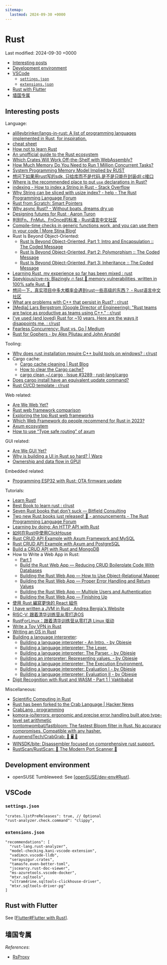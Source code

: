 ```yaml
---
sitemap:
  lastmod: 2024-09-30 +0000
---
```


# Rust

Last modified: 2024-09-30 +0000

- [Interesting posts](#interesting-posts)
- [Development environment](#development-environment)
- [VSCode](#vscode)
  - [`settings.json`](#settingsjson)
  - [`extensions.json`](#extensionsjson)
- [Rust with Flutter](#rust-with-flutter)
- [墙国专属](#墙国专属)

## Interesting posts

Language:

- [alilleybrinker/langs-in-rust: A list of programming languages implemented in Rust, for inspiration.](https://github.com/alilleybrinker/langs-in-rust)
- [cheat sheet](https://cheats.rs/)
- [How not to learn Rust](https://dystroy.org/blog/how-not-to-learn-rust/)
- [An unofficial guide to the Rust ecosystem](https://blessed.rs/crates)
- [Which Crates Will Work Off-the-Shelf with WebAssembly?](https://rustwasm.github.io/docs/book/reference/which-crates-work-with-wasm.html)
- [How Much Memory Do You Need to Run 1 Million Concurrent Tasks?](https://pkolaczk.github.io/memory-consumption-of-async/)
- [System Programming Memory Model Implied by RUST](https://t4wydfkrrq.feishu.cn/docx/doxcnM3juNBUJfxGcIWOfJRLk5g)
- [想问下如果用rust写的sdk, 只给库而不是代码.是不是只能在封装dll c接口](https://rustcc.cn/article?id=62bbfc2f-230d-4abc-ad94-8390a8487520)
- [Where is the recommended place to put `use` declarations in Rust?](https://stackoverflow.com/questions/45618552/where-is-the-recommended-place-to-put-use-declarations-in-rust)
- [indexing - How to index a String in Rust - Stack Overflow](https://stackoverflow.com/questions/24542115/how-to-index-a-string-in-rust)
- [Why String can be sliced with usize index? - help - The Rust Programming Language Forum](https://users.rust-lang.org/t/why-string-can-be-sliced-with-usize-index/71437)
- [Rust from Scratch: Smart Pointers](https://medium.com/@zainalpour_79971/rust-from-scratch-smart-pointers-2951b7725760)
- [Why async Rust? - Without boats, dreams dry up](https://without.boats/blog/why-async-rust/)
- [Designing futures for Rust · Aaron Turon](http://aturon.github.io/blog/2016/09/07/futures-design/)
- [判别Fn、FnMut、FnOnce的标准 - Rust语言中文社区](https://rustcc.cn/article?id=8b6c5e63-c1e0-4110-8ae8-a3ce1d3e03b9)
- [Compile-time checks in generic functions work, and you can use them in your code \| More Stina Blog!](https://morestina.net/blog/1940/compile-time-checks-in-generic-functions-work-and-you-can-use-them-in-your-code)
- Rust Is Beyond Object-Oriented:
  - [Rust Is Beyond Object-Oriented, Part 1: Intro and Encapsulation :: The Coded Message](https://www.thecodedmessage.com/posts/oop-1-encapsulation/)
  - [Rust Is Beyond Object-Oriented, Part 2: Polymorphism :: The Coded Message](https://www.thecodedmessage.com/posts/oop-2-polymorphism/)
  - [Rust Is Beyond Object-Oriented, Part 3: Inheritance :: The Coded Message](https://www.thecodedmessage.com/posts/oop-3-inheritance/)
- [Learning Rust, my experience so far has been mixed : rust](https://www.reddit.com/r/rust/comments/18i8y39/learning_rust_my_experience_so_far_has_been_mixed/)
- [Speykious/cve-rs: Blazingly 🔥 fast 🚀 memory vulnerabilities, written in 100% safe Rust. 🦀](https://github.com/Speykious/cve-rs)
- [想问一下，真实项目中多大概率会遇到rust一些高级的东西？ - Rust语言中文社区](https://rustcc.cn/article?id=669f55b0-f4c6-422b-b5a5-08efd7fa8e23)
- [What are problems with C++ that persist in Rust? : r/rust](https://www.reddit.com/r/rust/comments/1cajncc/what_are_problems_with_c_that_persist_in_rust/)
- [\[Media\] Lars Bergstrom (Google Director of Engineering): "Rust teams are twice as productive as teams using C++." : r/rust](https://www.reddit.com/r/rust/comments/1bpwmud/media_lars_bergstrom_google_director_of/)
- [I've used (and loved) Rust for ~10 years. Here are the ways it disappoints me. : r/rust](https://www.reddit.com/r/rust/comments/1e978l7/ive_used_and_loved_rust_for_10_years_here_are_the/)
- [Fearless Concurrency: Rust vs. Go \| Medium](https://medium.com/@AlexanderObregon/journey-to-fearless-concurrency-rust-vs-go-31d49255d6b6)
- [Rust for Gophers - by Alex Pliutau and John Arundel](https://packagemain.tech/p/rust-for-gophers)

Tooling:

- [Why does rust installation require C++ build tools on windows? : r/rust](https://www.reddit.com/r/rust/comments/ui76pv/why_does_rust_installation_require_c_build_tools/)
- Cargo cache:
  - [Cargo cache cleaning \| Rust Blog](https://blog.rust-lang.org/2023/12/11/cargo-cache-cleaning.html)
  - [How to clear the Cargo cache?](https://stackoverflow.com/questions/25072930/how-to-clear-the-cargo-cache)
  - [cargo clean ~/.cargo · Issue #3289 · rust-lang/cargo](https://github.com/rust-lang/cargo/issues/3289)
- [Does cargo install have an equivalent update command?](https://stackoverflow.com/questions/34484361/does-cargo-install-have-an-equivalent-update-command)
- [Rust CI/CD template : r/rust](https://www.reddit.com/r/rust/comments/1bg3xgl/rust_cicd_template/)

Web related:

- [Are We Web Yet?](https://github.com/rust-lang/arewewebyet)
- [Rust web framework comparison](https://github.com/flosse/rust-web-framework-comparison)
- [Exploring the top Rust web frameworks](https://blog.logrocket.com/top-rust-web-frameworks/)
- [Which Web Framework do people recommend for Rust in 2023?](https://www.reddit.com/r/rust/comments/12jhxi2/which_web_framework_do_people_recommend_for_rust/)
- [Axum ecosystem](https://github.com/tokio-rs/axum/blob/main/ECOSYSTEM.md)
- [How to use “Type safe routing” of axum](https://mixi-developers.mixi.co.jp/how-to-use-type-safe-routing-of-axum-c06c1b1b1ab)

GUI related:

- [Are We GUI Yet?](https://github.com/areweguiyet/areweguiyet)
- [Why is building a UI in Rust so hard? \| Warp](https://www.warp.dev/blog/why-is-building-a-ui-in-rust-so-hard)
- [Ownership and data flow in GPUI](https://zed.dev/blog/gpui-ownership)

Embedded related:

- [Programming ESP32 with Rust: OTA firmware update](https://quan.hoabinh.vn/post/2024/3/programming-esp32-with-rust-ota-firmware-update)

Tutorials:

- [Learn Rust!](https://gist.github.com/noxasaxon/7bf5ebf930e281529161e51cd221cf8a)
- [Best Book to learn rust : r/rust](https://www.reddit.com/r/rust/comments/sjclfb/best_book_to_learn_rust/)
- [Seven Rust books that don't suck — Bitfield Consulting](https://bitfieldconsulting.com/posts/best-rust-books)
- [Two new Rust books just released! 🎉 - announcements - The Rust Programming Language Forum](https://users.rust-lang.org/t/two-new-rust-books-just-released/107796)
- [Learning by doing: An HTTP API with Rust](https://blog.frankel.ch/http-api-rust/)
- [如何在Rust中使用ClickHouse](https://cloud.tencent.com/developer/article/1814306)
- [Rust CRUD API Example with Axum Framework and MySQL](https://codevoweb.com/rust-crud-api-example-with-axum-framework-and-mysql/)
- [Rust CRUD API Example with Axum and PostgreSQL](https://codevoweb.com/rust-crud-api-example-with-axum-and-postgresql/)
- [Build a CRUD API with Rust and MongoDB](https://codevoweb.com/build-a-crud-api-with-rust-and-mongodb/)
- How to Write a Web App in Rust:
  - [Part 1](https://betterprogramming.pub/how-to-write-a-web-app-in-rust-part-1-3047156660a7)
  - [Build the Rust Web App — Reducing CRUD Boilerplate Code With Databases](https://betterprogramming.pub/how-to-write-a-web-app-in-rust-part-2-2da195369fc1)
  - [Building the Rust Web App — How to Use Object-Relational Mapper](https://betterprogramming.pub/building-the-rust-web-app-how-to-use-object-relational-mapper-3af2084555b6)
  - [Building the Rust Web App — Proper Error Handling and Return Values](https://betterprogramming.pub/building-the-rust-web-app-proper-error-handling-and-return-values-723f1f07f8cd)
  - [Building the Rust Web App — Multiple Users and Authentication](https://betterprogramming.pub/building-the-rust-web-app-multiple-users-and-authentication-5ca5988ddfe4)
  - [Building the Rust Web App — Finishing Up](https://medium.com/better-programming/building-the-rust-web-app-finishing-up-1624c9b82f80)
- [使用 Rust 編寫更快的 React 組件](https://www.readfog.com/a/1653827465241530368)
- [I have written a JVM in Rust · Andrea Bergia's Website](https://andreabergia.com/blog/2023/07/i-have-written-a-jvm-in-rust/)
- [RISC-V: 跟着清华训练营从零打造OS](https://mp.weixin.qq.com/mp/appmsgalbum?action=getalbum&__biz=Mzg4Nzk4MTY3Nw==&scene=2&album_id=3162993568748208133)
- [RustForLinux：跟着清华训练营从零打造 Linux 驱动](https://mp.weixin.qq.com/mp/appmsgalbum?__biz=Mzg4Nzk4MTY3Nw==&action=getalbum&album_id=3183255184072835074)
- [Write a Toy VPN in Rust](https://write.yiransheng.com/vpn)
- [Writing an OS in Rust](https://os.phil-opp.com/)
- [Building a language interpreter](https://buildingwithrust.substack.com/archive):
  - [Building a language interpreter - An Intro. - by Obiesie](https://buildingwithrust.substack.com/p/coming-soon)
  - [Building a language interpreter: The Lexer.](https://buildingwithrust.substack.com/p/building-a-language-interpreter-the)
  - [Building a language interpreter: The Parser. - by Obiesie](https://buildingwithrust.substack.com/p/building-a-language-interpreter-the-1d8)
  - [Building an interpreter: Representing values. - by Obiesie](https://buildingwithrust.substack.com/p/building-an-interpreter-representing)
  - [Building a language interpreter: The Execution Environment.](https://buildingwithrust.substack.com/p/building-a-language-interpreter-the-9b2)
  - [Building a language interpreter: Evaluation I - by Obiesie](https://buildingwithrust.substack.com/p/building-a-language-interpreter-evaluation)
  - [Building a language interpreter: Evaluation II - by Obiesie](https://buildingwithrust.substack.com/p/building-a-language-interpreter-evaluation-23e)
- [Digit Recognition with Rust and WASM - Part 1 \| Vaktibabat](https://vaktibabat.github.io/posts/Rust_WASM_Digit_Recognition_1/)

Miscellaneous:

- [Scientific Computing in Rust](https://scientificcomputing.rs/)
- [Rust has been forked to the Crab Language \| Hacker News](https://news.ycombinator.com/item?id=36122270)
- [CrabLang : programming](https://www.reddit.com/r/programming/comments/12n0dqc/crablang/)
- [komora-io/terrors: ergonomic and precise error handling built atop type-level set arithmetic](https://github.com/komora-io/terrors)
- [tomtomwombat/fastbloom: The fastest Bloom filter in Rust. No accuracy compromises. Compatible with any hasher.](https://github.com/tomtomwombat/fastbloom)
- [AugmendTech/CrabGrab: 🦀 🖥️ 🦀](https://github.com/augmendtech/crabgrab)
- [WINSDK/bite: Disassembler focused on comprehensive rust support.](https://github.com/WINSDK/bite)
- [RustScan/RustScan: 🤖 The Modern Port Scanner 🤖](https://github.com/RustScan/RustScan)

## Development environment

- openSUSE Tumbleweed: See [[openSUSE/dev-env#Rust]].

## VSCode

### `settings.json`

```jsonc
"crates.listPreReleases": true, // Optional
"rust-analyzer.check.command": "clippy",
```

### `extensions.json`

```jsonc
"recommendations": [
  "rust-lang.rust-analyzer",
  "model-checking.kani-vscode-extension",
  "vadimcn.vscode-lldb",
  "serayuzgur.crates",
  "tamasfe.even-better-toml",
  "jscearcy.rust-doc-viewer",
  "ms-azuretools.vscode-docker",
  "mtxr.sqltools",
  "ultram4rine.sqltools-clickhouse-driver",
  "mtxr.sqltools-driver-pg"
]
```

## Rust with Flutter

See [[Flutter#Flutter with Rust]].

## 墙国专属

*References*:

- [RsProxy](https://rsproxy.cn/)

[//begin]: # "Autogenerated link references for markdown compatibility"
[openSUSE/dev-env#Rust]: ../notes-OS/Linux/openSUSE/dev-env.md "openSUSE Development Environment"
[Flutter#Flutter with Rust]: Flutter.md "Flutter"
[//end]: # "Autogenerated link references"
